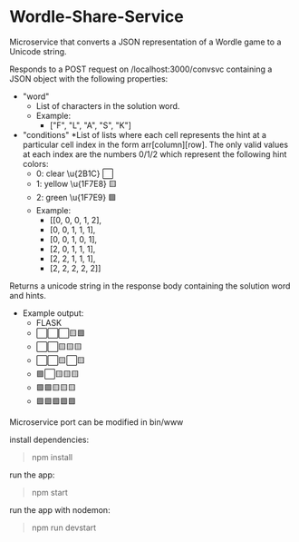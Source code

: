 # Wordle-Share-Service
Microservice that converts a JSON representation of a Wordle game to a Unicode string.

Responds to a POST request on /localhost:3000/convsvc containing a JSON object with the following
properties:
* "word"
  * List of characters in the solution word.
  * Example:
    * ["F", "L", "A", "S", "K"]
* "conditions"
  *List of lists where each cell represents the hint at a particular cell index in the form arr[column][row]. The only valid values at each index are the numbers 0/1/2 which represent the following hint colors:
    * 0: clear  \u{2B1C}  ⬜
    * 1: yellow \u{1F7E8} 🟨
    * 2: green  \u{1F7E9} 🟩
    * Example:
      * [[0, 0, 0, 1, 2],
      *  [0, 0, 1, 1, 1],
      *  [0, 0, 1, 0, 1],
      *  [2, 0, 1, 1, 1],
      *  [2, 2, 1, 1, 1],
      *  [2, 2, 2, 2, 2]]

Returns a unicode string in the response body containing the solution word and hints.
* Example output:
  * FLASK
  * ⬜⬜⬜🟨🟩
  * ⬜⬜🟨🟨🟨
  * ⬜⬜🟨⬜🟨
  * 🟩⬜🟨🟨🟨
  * 🟩🟩🟨🟨🟨
  * 🟩🟩🟩🟩🟩

Microservice port can be modified in bin/www

install dependencies:
> npm install

run the app:
> npm start

run the app with nodemon:
> npm run devstart
